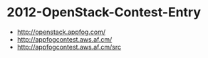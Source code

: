 2012-OpenStack-Contest-Entry
============================

* http://openstack.appfog.com/
* http://appfogcontest.aws.af.cm/
* http://appfogcontest.aws.af.cm/src